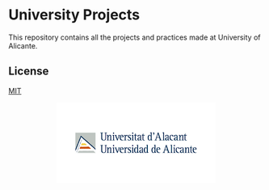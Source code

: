 # University Projects

This repository contains all the projects and practices made at University of Alicante.


## License

[MIT](https://choosealicense.com/licenses/mit/)

<p align="center">
    <img src="./ua.png">
</p>

